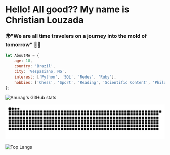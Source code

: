# Hello! All good?? My name is Christian Louzada

### 🌍"We are all time travelers on a journey into the mold of tomorrow" 👨‍💻

```javascript
let AboutMe = {
    age: 18,
    country: 'Brazil',
    city: 'Vespasiano, MG',
    interest: ['Python', 'SQL', 'Redes', 'Ruby'],
    hobbies: ['Chess', 'Sport', 'Reading', 'Scientific Content', 'Philosophy']
};
```

![Anurag's GitHub stats](https://github-readme-stats.vercel.app/api?username=Th3Creator&show_icons=true&theme=tokyonight)

![Snake animation](https://github.com/Th3Creator/Th3Creator/blob/output/github-contribution-grid-snake.svg)

![Top Langs](https://github-readme-stats.vercel.app/api/top-langs/?username=Th3Creator&layout=compact)
